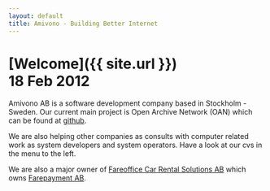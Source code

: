 ```yaml
---
layout: default
title: Amivono - Building Better Internet
---
```


# [Welcome]({{ site.url }})<br/><abbr>18 Feb 2012</abbr>

Amivono AB is a software development company based in Stockholm - Sweden. Our current main project is Open Archive Network (OAN) which can be found at [github](http://www.github.com/oan).

We are also helping other companies as consults with computer related work as system developers and system operators. Have a look at our cvs in the menu to the left.

We are also a major owner of [Fareoffice Car Rental Solutions AB](http://www.fareoffice.com) which owns [Farepayment AB](http://www.farepayment.com).
